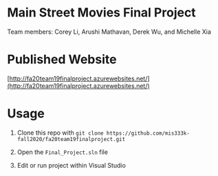 # Main Street Movies Final Project
Team members: Corey Li, Arushi Mathavan, Derek Wu, and Michelle Xia

# Published Website
[http://fa20team19finalproject.azurewebsites.net/](http://fa20team19finalproject.azurewebsites.net/)

# Usage
1) Clone this repo with ```git clone https://github.com/mis333k-fall2020/fa20team19finalproject.git```

2) Open the `Final_Project.sln` file

3) Edit or run project within Visual Studio
